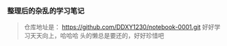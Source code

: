 ### 整理后的杂乱的学习笔记
> 仓库地址是：
> https://github.com/DDXY1230/notebook-0001.git
> 好好学习天天向上，哈哈哈
头的懒总是要还的，好好珍惜吧
